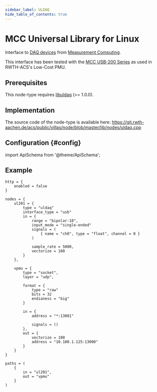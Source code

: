 ```yaml
---
sidebar_label: ULDAQ
hide_table_of_contents: true
---
```


# MCC Universal Library for Linux

Interface to [DAQ devices](https://www.mccdaq.com/PDFs/Manuals/Linux-hw.pdf) from [Measurement Computing](https://www.mccdaq.com).

This interface has been tested with the [MCC USB-200 Series](https://www.mccdaq.com/usb-data-acquisition/USB-200-Series.aspx) as used in RWTH-ACS's Low-Cost PMU.

## Prerequisites

This node-type requires [libuldaq](https://github.com/mccdaq/uldaq.git) (>= 1.0.0).

## Implementation

The source code of the node-type is available here:
https://git.rwth-aachen.de/acs/public/villas/node/blob/master/lib/nodes/uldaq.cpp

## Configuration {#config}

import ApiSchema from '@theme/ApiSchema';

<ApiSchema example pointer="#/components/schemas/uldaq" />

## Example

``` url="external/node/etc/examples/nodes/uldaq.conf" title="node/etc/examples/nodes/uldaq.conf"
http = {
	enabled = false
}

nodes = {
	ul201 = {
		type = "uldaq"
		interface_type = "usb"
		in = {
			range = "bipolar-10",
			input_mode = "single-ended" 
			signals = (
				{ name = "ch0", type = "float", channel = 0 }
			)

			sample_rate = 5000,
			vectorize = 100
		}
	},

	vpmu = {
		type = "socket",
		layer = "udp",

		format = {
			type = "raw"
			bits = 32
			endianess = "big"
		}

		in = {
			address = "*:13001"

			signals = ()
		},
		out = {
			vectorize = 100
			address = "10.100.1.125:13000"
		}
	}
}

paths = (
	{
		in = "ul201",
		out = "vpmu"
	}
)
```
